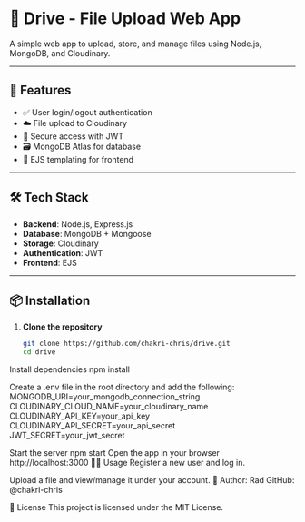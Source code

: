# 📁 Drive - File Upload Web App

A simple web app to upload, store, and manage files using Node.js, MongoDB, and Cloudinary.

---

## 🚀 Features

- ✅ User login/logout authentication
- ☁️ File upload to Cloudinary
- 🔐 Secure access with JWT
- 🗃️ MongoDB Atlas for database
- 🎨 EJS templating for frontend

---

## 🛠️ Tech Stack

- **Backend**: Node.js, Express.js
- **Database**: MongoDB + Mongoose
- **Storage**: Cloudinary
- **Authentication**: JWT
- **Frontend**: EJS

---

## 📦 Installation

1. **Clone the repository**

   ```bash
   git clone https://github.com/chakri-chris/drive.git
   cd drive
Install dependencies
npm install

Create a .env file in the root directory and add the following:
MONGODB_URI=your_mongodb_connection_string <br>
CLOUDINARY_CLOUD_NAME=your_cloudinary_name <br>
CLOUDINARY_API_KEY=your_api_key <br>
CLOUDINARY_API_SECRET=your_api_secret <br>
JWT_SECRET=your_jwt_secret


Start the server
npm start
Open the app in your browser
http://localhost:3000
👨‍💻 Usage
Register a new user and log in.

Upload a file and view/manage it under your account.
👤 Author:
Rad
GitHub: @chakri-chris

📃 License
This project is licensed under the MIT License.



